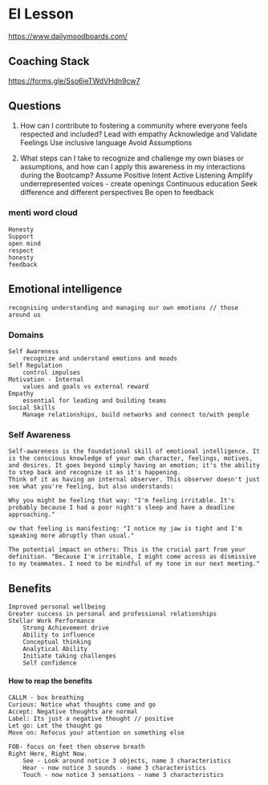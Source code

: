 # EI Lesson
https://www.dailymoodboards.com/

## Coaching Stack
https://forms.gle/Sso6ieTWdVHdn9cw7

## Questions

1) How can I contribute to fostering a community where everyone feels respected and included?
    Lead with empathy
    Acknowledge and Validate Feelings
    Use inclusive language 
    Avoid Assumptions
    

2) What steps can I take to recognize and challenge my own biases or assumptions, and how can I apply this awareness in my interactions during the Bootcamp?
    Assume Positive Intent
    Active Listening
    Amplify underrepresented voices - create openings
    Continuous education
        Seek difference and different perspectives 
        Be open to feedback

### menti word cloud
    Honesty
    Support
    open mind
    respect
    honesty
    feedback

## Emotional intelligence
    recognising understanding and managing our own emotions // those around us

### Domains
    Self Awareness
        recognize and understand emotions and moods
    Self Regulation
        control impulses
    Motivation - Internal
        values and goals vs external reward
    Empathy
        essential for leading and building teams
    Social Skills
        Manage relationships, build networks and connect to/with people

### Self Awareness
    Self-awareness is the foundational skill of emotional intelligence. It is the conscious knowledge of your own character, feelings, motives, and desires. It goes beyond simply having an emotion; it's the ability to step back and recognize it as it's happening.
    Think of it as having an internal observer. This observer doesn't just see what you're feeling, but also understands:

    Why you might be feeling that way: "I'm feeling irritable. It's probably because I had a poor night's sleep and have a deadline approaching."

    ow that feeling is manifesting: "I notice my jaw is tight and I'm speaking more abruptly than usual."

    The potential impact on others: This is the crucial part from your definition. "Because I'm irritable, I might come across as dismissive to my teammates. I need to be mindful of my tone in our next meeting."

## Benefits
    Improved personal wellbeing
    Greater success in personal and professional relationships
    Stellar Work Performance
        Strong Achievement drive
        Ability to influence 
        Conceptual thinking
        Analytical Ability
        Initiate taking challenges 
        Self confidence 

#### How to reap the benefits 
    CALLM - box breathing
    Curious: Notice what thoughts come and go
    Accept: Negative thoughts are normal
    Label: Its just a negative thought // positive
    Let go: Let the thought go
    Move on: Refocus your attention on something else

    FOB- focus on feet then observe breath
    Right Here, Right Now. 
        See - Look around notice 3 objects, name 3 characteristics 
        Hear - now notice 3 sounds - name 3 characteristics 
        Touch - now notice 3 sensations - name 3 characteristics 


